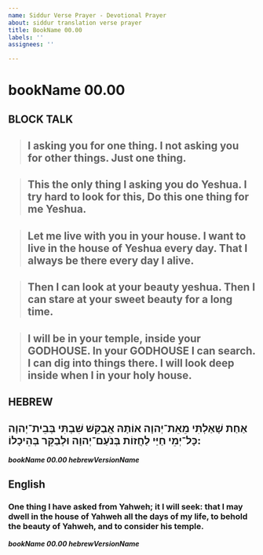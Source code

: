 ```yaml
---
name: Siddur Verse Prayer - Devotional Prayer
about: siddur translation verse prayer
title: BookName 00.00
labels: ''
assignees: ''

---
```


# bookName 00.00

## BLOCK TALK

> ## I asking you for one thing. I not asking you for other things. Just one thing. 

> ## This the only thing I asking you do Yeshua. I try hard to look for this, Do this one thing for me Yeshua. 

> ## Let me live with you in your house. I want to live in the house of Yeshua every day. That I always be there every day I alive. 

> ## Then I can look at your beauty yeshua.  Then I can stare at your sweet beauty for a long time.  

> ## I will be in your temple, inside your GODHOUSE. In your GODHOUSE I can search. I can dig into things there. I will look deep inside when I in your holy house.


## HEBREW

## אַחַת שָׁאַלְתִּי מֵאֵת־יְהוָה אוֹתָהּ אֲבַקֵּשׁ שִׁבְתִּי בְּבֵית־יְהוָה כָּל־יְמֵי חַיַּי לַחֲזוֹת בְּנֹעַם־יְהוָה וּלְבַקֵּר בְּהֵיכָלוֹ:

**_bookName 00.00 hebrewVersionName_** 

## English
### One thing I have asked from Yahweh;  it I will seek:  that I may dwell in the house of Yahweh all the days of my life,  to behold the beauty of Yahweh,  and to consider his temple.

**_bookName 00.00 hebrewVersionName_**

